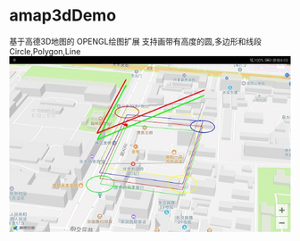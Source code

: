 # amap3dDemo
基于高德3D地图的 OPENGL绘图扩展 
支持画带有高度的圆,多边形和线段
Circle,Polygon,Line
![image](https://github.com/luoyuzhao/amap3dDemo/blob/master/Screenshot20190904.jpg?raw=true)
